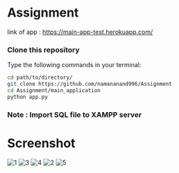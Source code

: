 # Assignment

link of app : https://main-app-test.herokuapp.com/

### Clone this repository

Type the following commands in your terminal:
```bash
cd path/to/directory/
git clone https://github.com/namananand996/Assignment
cd Assignment/main_application
python app.py
```

### Note : Import SQL file to XAMPP server



# Screenshot

![1](https://user-images.githubusercontent.com/31537362/63100312-7164b080-bf94-11e9-8904-903800f17729.PNG)
![3](https://user-images.githubusercontent.com/31537362/63101414-9b1ed700-bf96-11e9-81f6-6031776b34a8.PNG)
![4](https://user-images.githubusercontent.com/31537362/63101467-b38ef180-bf96-11e9-9084-5abae604bfe7.PNG)
![2](https://user-images.githubusercontent.com/31537362/63100966-c228d900-bf95-11e9-93e2-e78c7ccd8e07.PNG)
![5](https://user-images.githubusercontent.com/31537362/63116244-c1ed0580-bfb6-11e9-9a6f-11f22bbc34c1.PNG)


